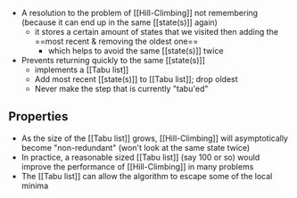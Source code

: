 - A resolution to the problem of [[Hill-Climbing]] not remembering (because it can end up in the same [[state(s)]] again)
	- it stores a certain amount of states that we visited then adding the ==most recent & removing the oldest one==
		- which helps to avoid the same [[state(s)]] twice
- Prevents returning quickly to the same [[state(s)]]
	-  implements a [[Tabu list]]
	- Add most recent [[state(s)]] to [[Tabu list]]; drop oldest
	- Never make the step that is currently "tabu'ed"

## Properties
- As the size of the [[Tabu list]] grows, [[Hill-Climbing]] will asymptotically become "non-redundant" (won't look at the same state twice)
- In practice, a reasonable sized [[Tabu list]] (say 100 or so) would improve the performance of [[Hill-Climbing]] in many problems
- The [[Tabu list]] can allow the algorithm to escape some of the local minima

